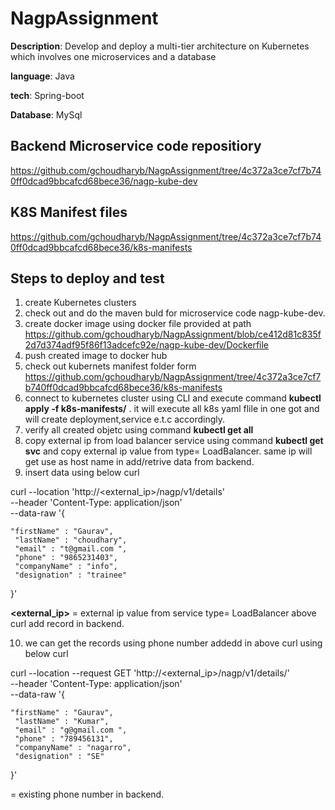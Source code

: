 # NagpAssignment
**Description**: Develop and deploy a multi-tier architecture on Kubernetes which involves one
microservices and a database

**language**: Java

**tech**: Spring-boot

**Database**: MySql

## Backend Microservice code repositiory

https://github.com/gchoudharyb/NagpAssignment/tree/4c372a3ce7cf7b740ff0dcad9bbcafcd68bece36/nagp-kube-dev


## K8S Manifest files

https://github.com/gchoudharyb/NagpAssignment/tree/4c372a3ce7cf7b740ff0dcad9bbcafcd68bece36/k8s-manifests


## Steps to deploy and test

1. create Kubernetes clusters
2. check out and do the maven buld for microservice code nagp-kube-dev.
3. create docker image using docker file provided at path https://github.com/gchoudharyb/NagpAssignment/blob/ce412d81c835f2d7d374adf95f86f13adcefc92e/nagp-kube-dev/Dockerfile
4. push created image to docker hub
5. check out kubernets manifest folder form https://github.com/gchoudharyb/NagpAssignment/tree/4c372a3ce7cf7b740ff0dcad9bbcafcd68bece36/k8s-manifests
6. connect to kubernetes cluster using CLI and execute command **kubectl apply -f k8s-manifests/** . it will execute all k8s yaml flile in one got and will create deployment,service e.t.c accordingly.
7. verify all created objetc using command **kubectl get all**
8. copy external ip from load balancer service using command **kubectl get svc** and copy external ip value from type= LoadBalancer. same ip will get use as host name in add/retrive data from backend.
9. insert data using below curl


curl --location 'http://<external_ip>/nagp/v1/details' \
--header 'Content-Type: application/json' \
--data-raw '{
    
	"firstName" : "Gaurav",
	 "lastName" : "choudhary",
	 "email" : "t@gmail.com ",
	 "phone" : "9865231403",
	 "companyName" : "info",
	 "designation" : "trainee"
}'

**<external_ip>** = external ip value from service type= LoadBalancer
above curl add record in backend.

10. we can get the records using phone number addedd in above curl using below curl


curl --location --request GET 'http://<external_ip>/nagp/v1/details/<phone>' \
--header 'Content-Type: application/json' \
--data-raw '{
    
	"firstName" : "Gaurav",
	 "lastName" : "Kumar",
	 "email" : "g@gmail.com ",
	 "phone" : "789456131",
	 "companyName" : "nagarro",
	 "designation" : "SE"
}'

  <phone> = existing phone number in backend.

